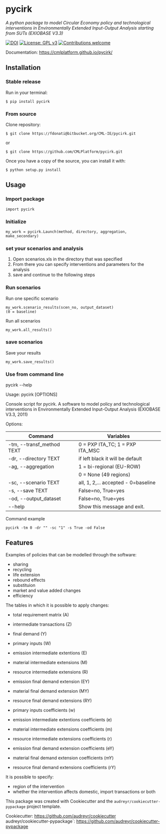 # pycirk

_A python package to model Circular Economy policy and technological interventions in Environmentally Extended Input-Output Analysis starting from SUTs (EXIOBASE V3.3)_

[![DOI](https://zenodo.org/badge/157891556.svg)](https://zenodo.org/badge/latestdoi/157891556)
[![License: GPL v3](https://img.shields.io/badge/License-GPL%20v3-blue.svg)](https://www.gnu.org/licenses/gpl-3.0)
[![Contributions welcome](https://img.shields.io/badge/contributions-welcome-brightgreen.svg)](resources/docs/CONTRIBUTING.md)

Documentation: https://cmlplatform.github.io/pycirk/

## Installation

### Stable release

Run in your terminal:

	$ pip install pycirk

### From source

Clone repository:

	$ git clone https://fdonati@bitbucket.org/CML-IE/pycirk.git
or

	$ git clone https://github.com/CMLPlatform/pycirk.git


Once you have a copy of the source, you can install it with:

    $ python setup.py install


## Usage

### Import package

	import pycirk

### Initialize

    my_work = pycirk.Launch(method, directory, aggregation, make_secondary)

### set your scenarios and analysis

1. Open scenarios.xls in the directory that was specified
2. From there you can specify interventions and parameters for the analysis
3. save and continue to the following steps

### Run scenarios

Run one specific scenario

    my_work.scenario_results(scen_no, output_dataset)
    (0 = baseline)

Run all scenarios

    my_work.all_results()

### save scenarios

Save your results

    my_work.save_results()


### Use from command line

pycirk --help

Usage: pycirk [OPTIONS]

Console script for pycirk. A software to model policy and technological
interventions in Environmentally Extended Input-Output Analysis (EXIOBASE
V3.3, 2011)

Options:

| Command                    | Variables                            |
|----------------------------|--------------------------------------|
|  -tm, --transf_method TEXT | 0 = PXP ITA_TC; 1 = PXP ITA_MSC      |
|  -dr, --directory TEXT     | if left black it will be default     |
|  -ag, --aggregation        | 1 = bi-regional (EU-ROW)             |
|                            | 0 = None (49 regions)                |
|  -sc, --scenario TEXT      | all, 1, 2,... accepted - 0=baseline  |
|  -s, --save TEXT           | False=no, True=yes                   |
|  -od, --output_dataset     | False=no, True=yes                   |
|  --help                    | Show this message and exit.          |


Command example

    pycirk -tm 0 -dr "" -sc "1" -s True -od False

## Features

Examples of policies that can be modelled through the software:

- sharing
- recycling
- life extension
- rebound effects
- substituion
- market and value added changes
- efficiency

The tables in which it is possible to apply changes:

- total requirement matrix (A)
- intermediate transactions (Z)
- final demand (Y)
- primary inputs (W)

- emission intermediate extentions (E)
- material intermediate extensions (M)
- resource intermediate extensions (R)
- emission final demand extension (EY)
- material final demand extension (MY)
- resource final demand extensions (RY)

- primary inputs coefficients (w)
- emission intermediate extentions coefficients (e)
- material intermediate extensions coefficients (m)
- resource intermediate extensions coefficients (r)
- emission final demand extension coefficients (eY)
- material final demand extension coefficients (mY)
- resource final demand extensions coefficients (rY)

It is possible to specify:

- region of the intervention
- whether the intervention affects domestic, import transactions or both


This package was created with Cookiecutter and the `audreyr/cookiecutter-pypackage` project template.

Cookiecutter: https://github.com/audreyr/cookiecutter
audreyr/cookiecutter-pypackage`: https://github.com/audreyr/cookiecutter-pypackage
